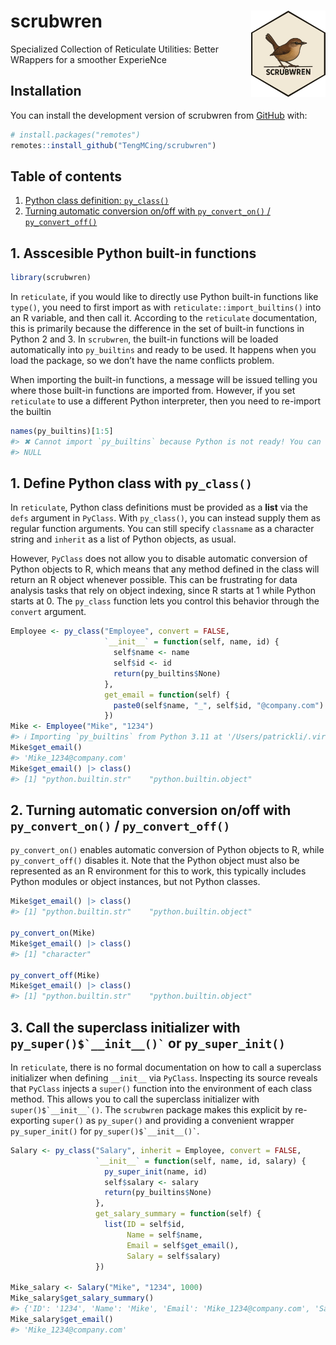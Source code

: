 
<!-- README.md is generated from README.Rmd. Please edit that file -->

# scrubwren <img src='man/figures/logo.png' align="right" height="138" />

<!-- badges: start -->
<!-- badges: end -->

Specialized Collection of Reticulate Utilities: Better WRappers for a
smoother ExperieNce

## Installation

You can install the development version of scrubwren from
[GitHub](https://github.com/) with:

``` r
# install.packages("remotes")
remotes::install_github("TengMCing/scrubwren")
```

## Table of contents

1.  [Python class definition:
    `py_class()`](#1-python-class-definition-py_class)
2.  [Turning automatic conversion on/off with `py_convert_on()` /
    `py_convert_off()`](#2-turning-automatic-conversion-onoff-with-py_convert_on--py_convert_off)

## 1. Asscesible Python built-in functions

``` r
library(scrubwren)
```

In `reticulate`, if you would like to directly use Python built-in
functions like `type()`, you need to first import as with
`reticulate::import_builtins()` into an R variable, and then call it.
According to the `reticulate` documentation, this is primarily because
the difference in the set of built-in functions in Python 2 and 3. In
`scrubwren`, the built-in functions will be loaded automatically into
`py_builtins` and ready to be used. It happens when you load the
package, so we don’t have the name conflicts problem.

When importing the built-in functions, a message will be issued telling
you where those built-in functions are imported from. However, if you
set `reticulate` to use a different Python interpreter, then you need to
re-import the builtin

``` r
names(py_builtins)[1:5]
#> ✖ Cannot import `py_builtins` because Python is not ready! You can force initialization of Python with `reticulate::py_config().`
#> NULL
```

## 1. Define Python class with `py_class()`

In `reticulate`, Python class definitions must be provided as a **list**
via the `defs` argument in `PyClass`. With `py_class()`, you can instead
supply them as regular function arguments. You can still specify
`classname` as a character string and `inherit` as a list of Python
objects, as usual.

However, `PyClass` does not allow you to disable automatic conversion of
Python objects to R, which means that any method defined in the class
will return an R object whenever possible. This can be frustrating for
data analysis tasks that rely on object indexing, since R starts at 1
while Python starts at 0. The `py_class` function lets you control this
behavior through the `convert` argument.

``` r
Employee <- py_class("Employee", convert = FALSE,
                     `__init__` = function(self, name, id) {
                       self$name <- name
                       self$id <- id
                       return(py_builtins$None)
                     },
                     get_email = function(self) {
                       paste0(self$name, "_", self$id, "@company.com")
                     })
Mike <- Employee("Mike", "1234")
#> ℹ Importing `py_builtins` from Python 3.11 at '/Users/patrickli/.virtualenvs/tf/bin/python'.
Mike$get_email()
#> 'Mike_1234@company.com'
Mike$get_email() |> class()
#> [1] "python.builtin.str"    "python.builtin.object"
```

## 2. Turning automatic conversion on/off with `py_convert_on()` / `py_convert_off()`

`py_convert_on()` enables automatic conversion of Python objects to R,
while `py_convert_off()` disables it. Note that the Python object must
also be represented as an R environment for this to work, this typically
includes Python modules or object instances, but not Python classes.

``` r
Mike$get_email() |> class()
#> [1] "python.builtin.str"    "python.builtin.object"

py_convert_on(Mike)
Mike$get_email() |> class()
#> [1] "character"

py_convert_off(Mike)
Mike$get_email() |> class()
#> [1] "python.builtin.str"    "python.builtin.object"
```

## 3. Call the superclass initializer with `` py_super()$`__init__()` `` or `py_super_init()`

In `reticulate`, there is no formal documentation on how to call a
superclass initializer when defining `__init__` via `PyClass`.
Inspecting its source reveals that `PyClass` injects a `super()`
function into the environment of each class method. This allows you to
call the superclass initializer with `` super()$`__init__`() ``. The
`scrubwren` package makes this explicit by re-exporting `super()` as
`py_super()` and providing a convenient wrapper `py_super_init()` for
`` py_super()$`__init__()` ``.

``` r
Salary <- py_class("Salary", inherit = Employee, convert = FALSE,
                   `__init__` = function(self, name, id, salary) {
                     py_super_init(name, id)
                     self$salary <- salary
                     return(py_builtins$None)
                   },
                   get_salary_summary = function(self) {
                     list(ID = self$id,
                          Name = self$name,
                          Email = self$get_email(),
                          Salary = self$salary)
                   })

Mike_salary <- Salary("Mike", "1234", 1000)
Mike_salary$get_salary_summary()
#> {'ID': '1234', 'Name': 'Mike', 'Email': 'Mike_1234@company.com', 'Salary': 1000.0}
Mike_salary$get_email()
#> 'Mike_1234@company.com'
```

